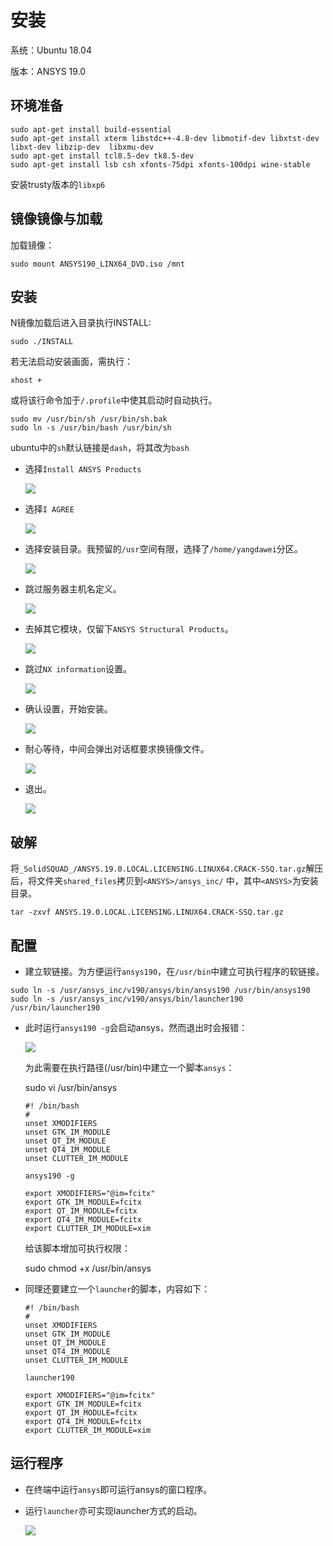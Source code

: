 # 安装

系统：Ubuntu 18.04

版本：ANSYS 19.0

## 环境准备

```
sudo apt-get install build-essential
sudo apt-get install xterm libstdc++-4.8-dev libmotif-dev libxtst-dev  libxt-dev libzip-dev  libxmu-dev
sudo apt-get install tcl8.5-dev tk8.5-dev
sudo apt-get install lsb csh xfonts-75dpi xfonts-100dpi wine-stable
```

安装trusty版本的`libxp6`

## 镜像镜像与加载


加载镜像：

```
sudo mount ANSYS190_LINX64_DVD.iso /mnt
```

## 安装

N镜像加载后进入目录执行INSTALL:

```
sudo ./INSTALL
```

若无法启动安装画面，需执行：

```
xhost +
```

或将该行命令加于`/.profile`中使其启动时自动执行。

```
sudo mv /usr/bin/sh /usr/bin/sh.bak
sudo ln -s /usr/bin/bash /usr/bin/sh
```

ubuntu中的`sh`默认链接是`dash`，将其改为`bash`


- 选择`Install ANSYS Products`

  ![](./Pic_1.jpg)

- 选择`I AGREE`

  ![](./Pic_2.jpg)

- 选择安装目录。我预留的`/usr`空间有限，选择了`/home/yangdawei`分区。

  ![](./Pic_3.jpg)

- 跳过服务器主机名定义。

  ![](./Pic_4.jpg)

- 去掉其它模块，仅留下`ANSYS Structural Products`。

  ![](./Pic_5.jpg)

- 跳过`NX information`设置。

  ![](./Pic_6.jpg)

- 确认设置，开始安装。

  ![](./Pic_7.jpg)

- 耐心等待，中间会弹出对话框要求换镜像文件。

  ![](./Pic_8.jpg)

- 退出。

  ![](./Pic_9.jpg)

## 破解

将`_SolidSQUAD_/ANSYS.19.0.LOCAL.LICENSING.LINUX64.CRACK-SSQ.tar.gz`解压后，将文件夹`shared_files`拷贝到`<ANSYS>/ansys_inc/` 中，其中`<ANSYS>`为安装目录。

```
tar -zxvf ANSYS.19.0.LOCAL.LICENSING.LINUX64.CRACK-SSQ.tar.gz
```

## 配置

- 建立软链接。为方便运行`ansys190`，在`/usr/bin`中建立可执行程序的软链接。

```
sudo ln -s /usr/ansys_inc/v190/ansys/bin/ansys190 /usr/bin/ansys190
sudo ln -s /usr/ansys_inc/v190/ansys/bin/launcher190 /usr/bin/launcher190
```

- 此时运行`ansys190 -g`会启动ansys，然而退出时会报错：

  ![](./Pic_10.jpg)

  为此需要在执行路径(/usr/bin)中建立一个脚本`ansys`：

  sudo vi /usr/bin/ansys

  ```
  #! /bin/bash
  #
  unset XMODIFIERS
  unset GTK_IM_MODULE
  unset QT_IM_MODULE
  unset QT4_IM_MODULE
  unset CLUTTER_IM_MODULE

  ansys190 -g

  export XMODIFIERS="@im=fcitx"
  export GTK_IM_MODULE=fcitx
  export QT_IM_MODULE=fcitx
  export QT4_IM_MODULE=fcitx
  export CLUTTER_IM_MODULE=xim
  ```

  给该脚本增加可执行权限：

  sudo chmod +x /usr/bin/ansys

- 同理还要建立一个`launcher`的脚本，内容如下：


  ```
  #! /bin/bash
  #
  unset XMODIFIERS
  unset GTK_IM_MODULE
  unset QT_IM_MODULE
  unset QT4_IM_MODULE
  unset CLUTTER_IM_MODULE

  launcher190

  export XMODIFIERS="@im=fcitx"
  export GTK_IM_MODULE=fcitx
  export QT_IM_MODULE=fcitx
  export QT4_IM_MODULE=fcitx
  export CLUTTER_IM_MODULE=xim
  ```
## 运行程序

- 在终端中运行`ansys`即可运行ansys的窗口程序。
- 运行`launcher`亦可实现launcher方式的启动。

  ![](./Pic_11.jpg)
